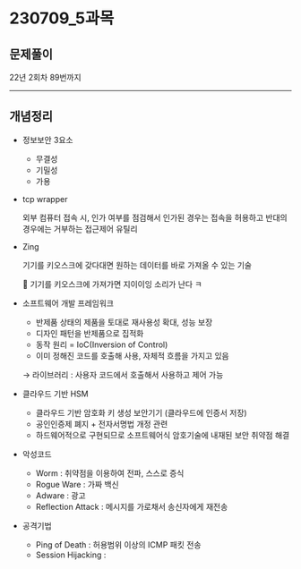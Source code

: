 # 230709_5과목

## 문제풀이

22년 2회차 89번까지

---

## 개념정리

- 정보보안 3요소
  
  - 무결성
  - 기밀성
  - 가용

- tcp wrapper
  
  외부 컴퓨터 접속 시, 인가 여부를 점검해서 인가된 경우는 접속을 허용하고 반대의 경우에는 거부하는 접근제어 유틸리

- Zing
  
  기기를 키오스크에 갖다대면 원하는 데이터를 바로 가져올 수 있는 기술
  
  <aside>
  💬 기기를 키오스크에 가져가면 지이이잉 소리가 난다 ㅋ
  
  </aside>

- 소프트웨어 개발 프레임워크
  
  - 반제품 상태의 제품을 토대로 재사용성 확대, 성능 보장
  - 디자인 패턴을 반제품으로 집적화
  - 동작 원리 = IoC(Inversion of Control)
  - 이미 정해진 코드를 호출해 사용, 자체적 흐름을 가지고 있음
  
  → 라이브러리 : 사용자 코드에서 호출해서 사용하고 제어 가능

- 클라우드 기반 HSM
  
  - 클라우드 기반 암호화 키 생성 보안기기 (클라우드에 인증서 저장)
  - 공인인증제 폐지 + 전자서명법 개정 관련
  - 하드웨어적으로 구현되므로 소프트웨어식 암호기술에 내재된 보안 취약점 해결

- 악성코드
  
  - Worm : 취약점을 이용하여 전파, 스스로 증식
  - Rogue Ware : 가짜 백신
  - Adware : 광고
  - Reflection Attack : 메시지를 가로채서 송신자에게 재전송

- 공격기법
  
  - Ping of Death : 허용범위 이상의 ICMP 패킷 전송
  - Session Hijacking :
